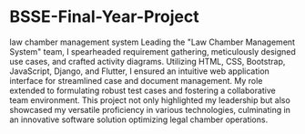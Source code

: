 # BSSE-Final-Year-Project

law chamber management system Leading the "Law Chamber Management System" team, I spearheaded requirement gathering, meticulously designed use cases, and crafted activity diagrams. Utilizing HTML, CSS, Bootstrap, JavaScript, Django, and Flutter, I ensured an intuitive web application interface for streamlined case and document management. My role extended to formulating robust test cases and fostering a collaborative team environment. This project not only highlighted my leadership but also showcased my versatile proficiency in various technologies, culminating in an innovative software solution optimizing legal chamber operations.
